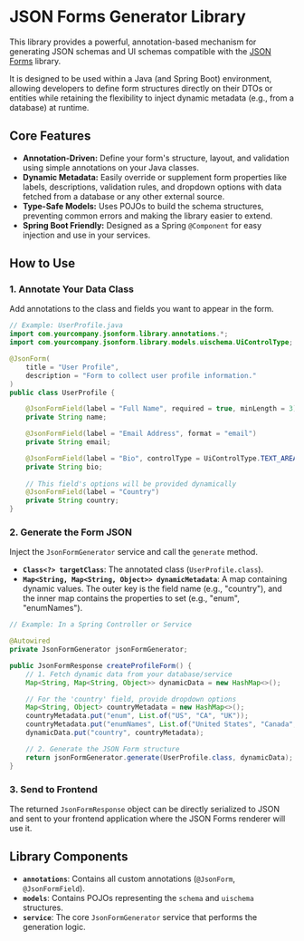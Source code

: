 # JSON Forms Generator Library

This library provides a powerful, annotation-based mechanism for generating JSON schemas and UI schemas compatible with the [JSON Forms](https://jsonforms.io/) library.

It is designed to be used within a Java (and Spring Boot) environment, allowing developers to define form structures directly on their DTOs or entities while retaining the flexibility to inject dynamic metadata (e.g., from a database) at runtime.

## Core Features

- **Annotation-Driven:** Define your form's structure, layout, and validation using simple annotations on your Java classes.
- **Dynamic Metadata:** Easily override or supplement form properties like labels, descriptions, validation rules, and dropdown options with data fetched from a database or any other external source.
- **Type-Safe Models:** Uses POJOs to build the schema structures, preventing common errors and making the library easier to extend.
- **Spring Boot Friendly:** Designed as a Spring `@Component` for easy injection and use in your services.

## How to Use

### 1. Annotate Your Data Class

Add annotations to the class and fields you want to appear in the form.

```java
// Example: UserProfile.java
import com.yourcompany.jsonform.library.annotations.*;
import com.yourcompany.jsonform.library.models.uischema.UiControlType;

@JsonForm(
    title = "User Profile",
    description = "Form to collect user profile information."
)
public class UserProfile {

    @JsonFormField(label = "Full Name", required = true, minLength = 3)
    private String name;

    @JsonFormField(label = "Email Address", format = "email")
    private String email;

    @JsonFormField(label = "Bio", controlType = UiControlType.TEXT_AREA)
    private String bio;
    
    // This field's options will be provided dynamically
    @JsonFormField(label = "Country")
    private String country;
}
```

### 2. Generate the Form JSON

Inject the `JsonFormGenerator` service and call the `generate` method.

- **`Class<?> targetClass`**: The annotated class (`UserProfile.class`).
- **`Map<String, Map<String, Object>> dynamicMetadata`**: A map containing dynamic values. The outer key is the field name (e.g., "country"), and the inner map contains the properties to set (e.g., "enum", "enumNames").

```java
// Example: In a Spring Controller or Service

@Autowired
private JsonFormGenerator jsonFormGenerator;

public JsonFormResponse createProfileForm() {
    // 1. Fetch dynamic data from your database/service
    Map<String, Map<String, Object>> dynamicData = new HashMap<>();

    // For the 'country' field, provide dropdown options
    Map<String, Object> countryMetadata = new HashMap<>();
    countryMetadata.put("enum", List.of("US", "CA", "UK"));
    countryMetadata.put("enumNames", List.of("United States", "Canada", "United Kingdom"));
    dynamicData.put("country", countryMetadata);

    // 2. Generate the JSON Form structure
    return jsonFormGenerator.generate(UserProfile.class, dynamicData);
}
```

### 3. Send to Frontend

The returned `JsonFormResponse` object can be directly serialized to JSON and sent to your frontend application where the JSON Forms renderer will use it.

## Library Components

- **`annotations`**: Contains all custom annotations (`@JsonForm`, `@JsonFormField`).
- **`models`**: Contains POJOs representing the `schema` and `uischema` structures.
- **`service`**: The core `JsonFormGenerator` service that performs the generation logic.
